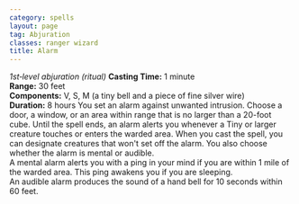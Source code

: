 ```yaml
---
category: spells
layout: page
tag: Abjuration
classes: ranger wizard
title: Alarm
---
```


_1st‐level abjuration (ritual)_ **Casting Time:** 1 minute    
**Range:** 30 feet    
**Components:** V, S, M (a tiny bell and a piece of fine silver wire)    
**Duration:** 8 hours You set an alarm against unwanted intrusion. Choose a door, a window, or an area within range that is no larger than a 20-foot cube. Until the spell ends, an alarm alerts you whenever a Tiny or larger creature touches or enters the warded area. When you cast the spell, you can designate creatures that won't set off the alarm. You also choose whether the alarm is mental or audible.    
A mental alarm alerts you with a ping in your mind if you are within 1 mile of the warded area. This ping awakens you if you are sleeping.    
An audible alarm produces the sound of a hand bell for 10 seconds within 60 feet. 